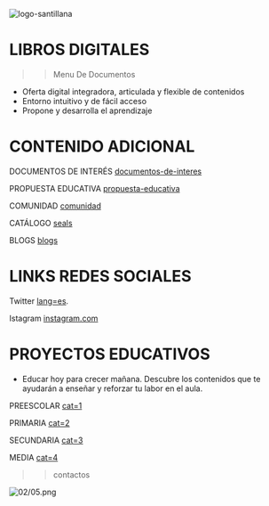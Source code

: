 

![logo-santillana](https://santillana.com.ec/Theme/sgcore/img/logo-santillana.svg)

# LIBROS DIGITALES

>> Menu De Documentos 

* Oferta digital integradora, articulada y flexible de contenidos
* Entorno intuitivo y de fácil acceso
* Propone y desarrolla el aprendizaje

# CONTENIDO ADICIONAL 

DOCUMENTOS DE INTERÉS [documentos-de-interes](https://santillana.com.co/documentos-de-interes/)

PROPUESTA EDUCATIVA [propuesta-educativa](https://santillana.com.co/propuesta-educativa/)

COMUNIDAD [comunidad](https://santillana.com.co/comunidad/)

CATÁLOGO [seals](https://catalogo.santillana.com.co/#!/seals)

BLOGS [blogs](https://santillana.com.co/blogs/)


# LINKS REDES SOCIALES

Twitter [lang=es](https://twitter.com/?lang=es).

Istagram [instagram.com](https://www.instagram.com/)


# PROYECTOS EDUCATIVOS

* Educar hoy para crecer mañana. Descubre los contenidos que te ayudarán a enseñar y reforzar tu labor en el aula.

PREESCOLAR [cat=1](https://santillana.com.co/proyectos-educativos/?cat=1)

PRIMARIA [cat=2](https://santillana.com.co/proyectos-educativos/?cat=2)

SECUNDARIA [cat=3](https://santillana.com.co/proyectos-educativos/?cat=3)

MEDIA [cat=4](https://santillana.com.co/proyectos-educativos/?cat=4)


>> contactos

![02/05.png](https://www.imagensempng.com.br/wp-content/uploads/2021/02/05.png)